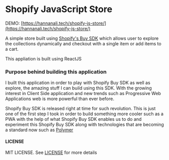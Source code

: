 # Shopify JavaScript Store

DEMO: [https://hannanali.tech/shopify-js-store/](https://hannanali.tech/shopify-js-store/)

A simple store built using [Shopify's Buy SDK](https://shopify.github.io/js-buy-sdk/)
which allows user to explore the collections dynamically and checkout with a single item or add items to a cart.

This appliation is built using ReactJS

### Purpose behind building this application
I built this application in order to play with Shopify Buy SDK as well as explore, the amazing stuff I can build using this SDK.
 With the growing interest in Client Side application and new trends such as Progressive Web Applications web is more powerful than 
ever before.

Shopify Buy SDK is released right at time for such revolution. This is just one of the first step I took
in order to build something more cooler such as a PWA with the help of what Shopify Buy SDK enables us to do and 
experiment this Shopify Buy SDK along with technologies that are becoming a standard now such as [Polymer](https://www.polymer-project.org)

#### LICENSE

MIT LICENSE. See [LICENSE](LICENSE) for more details